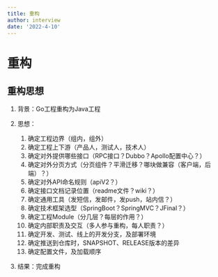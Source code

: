 ```yaml
---
title: 重构
author: interview
date: '2022-4-10'
---
```




# 重构

## 重构思想
1. 背景：Go工程重构为Java工程
2. 思想：
    1. 确定工程边界（组内，组外）
    2. 确定工程上下游（产品人，测试人，技术人）
    3. 确定对外提供哪些接口（RPC接口？Dubbo？Apollo配置中心？）
    4. 确定对外分页方式（分页组件？平滑迁移？哪块做兼容（客户端，后端）？）
    5. 确定对外API命名规则（apiV2？）
    6. 确定接口文档记录位置（readme文件？wiki？）
    7. 确定通用工具（发短信，发邮件，发push，站内信？）
    8. 确定技术框架选型（SpringBoot？SpringMVC？JFinal？）
    9. 确定工程Module（分几层？每层的作用？）
    10. 确定内部职责及交互（多人参与重构，每人职责？）
    11. 确定开发、测试、线上的开发分支，及部署环境
    12. 确定推送到仓库时，SNAPSHOT、RELEASE版本的差异
    13. 确定配置文件，及加载顺序
    
3. 结果：完成重构


